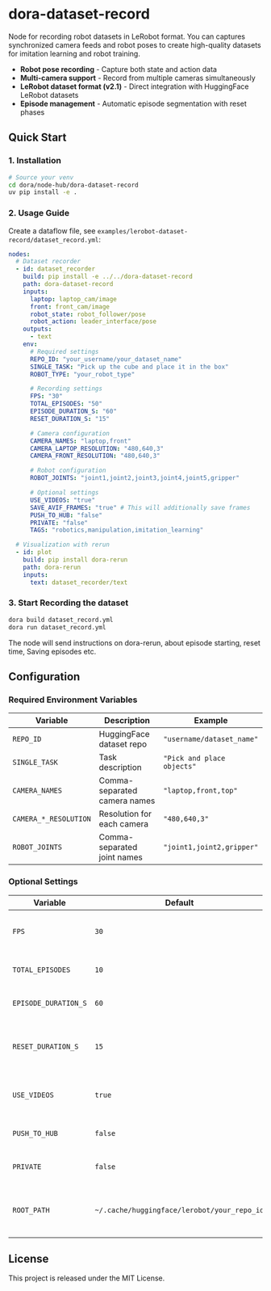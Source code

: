 # dora-dataset-record

Node for recording robot datasets in LeRobot format. You can captures synchronized camera feeds and robot poses to create high-quality datasets for imitation learning and robot training.

- **Robot pose recording** - Capture both state and action data
- **Multi-camera support** - Record from multiple cameras simultaneously
- **LeRobot dataset format (v2.1)** - Direct integration with HuggingFace LeRobot datasets
- **Episode management** - Automatic episode segmentation with reset phases

## Quick Start

### 1. Installation

```bash
# Source your venv
cd dora/node-hub/dora-dataset-record
uv pip install -e .
```

### 2. Usage Guide

Create a dataflow file, see `examples/lerobot-dataset-record/dataset_record.yml`:

```yaml
nodes:
  # Dataset recorder
  - id: dataset_recorder
    build: pip install -e ../../dora-dataset-record
    path: dora-dataset-record
    inputs:
      laptop: laptop_cam/image
      front: front_cam/image
      robot_state: robot_follower/pose
      robot_action: leader_interface/pose
    outputs:
      - text
    env:
      # Required settings
      REPO_ID: "your_username/your_dataset_name"
      SINGLE_TASK: "Pick up the cube and place it in the box"
      ROBOT_TYPE: "your_robot_type"

      # Recording settings
      FPS: "30"
      TOTAL_EPISODES: "50"
      EPISODE_DURATION_S: "60"
      RESET_DURATION_S: "15"

      # Camera configuration
      CAMERA_NAMES: "laptop,front"
      CAMERA_LAPTOP_RESOLUTION: "480,640,3"
      CAMERA_FRONT_RESOLUTION: "480,640,3"

      # Robot configuration
      ROBOT_JOINTS: "joint1,joint2,joint3,joint4,joint5,gripper"

      # Optional settings
      USE_VIDEOS: "true"
      SAVE_AVIF_FRAMES: "true" # This will additionally save frames
      PUSH_TO_HUB: "false"
      PRIVATE: "false"
      TAGS: "robotics,manipulation,imitation_learning"

  # Visualization with rerun
  - id: plot
    build: pip install dora-rerun
    path: dora-rerun
    inputs:
      text: dataset_recorder/text
```

### 3. Start Recording the dataset

```bash
dora build dataset_record.yml
dora run dataset_record.yml
```

The node will send instructions on dora-rerun, about episode starting, reset time, Saving episodes etc.

## Configuration

### Required Environment Variables

| Variable              | Description                  | Example                    |
| --------------------- | ---------------------------- | -------------------------- |
| `REPO_ID`             | HuggingFace dataset repo     | `"username/dataset_name"`  |
| `SINGLE_TASK`         | Task description             | `"Pick and place objects"` |
| `CAMERA_NAMES`        | Comma-separated camera names | `"laptop,front,top"`       |
| `CAMERA_*_RESOLUTION` | Resolution for each camera   | `"480,640,3"`              |
| `ROBOT_JOINTS`        | Comma-separated joint names  | `"joint1,joint2,gripper"`  |

### Optional Settings

| Variable             | Default                                     | Description                                           |
| -------------------- | ------------------------------------------- | ----------------------------------------------------- |
| `FPS`                | `30`                                        | Recording frame rate (match camera fps)               |
| `TOTAL_EPISODES`     | `10`                                        | Number of episodes to record                          |
| `EPISODE_DURATION_S` | `60`                                        | Episode length in seconds                             |
| `RESET_DURATION_S`   | `15`                                        | Break between episodes to reset the environment       |
| `USE_VIDEOS`         | `true`                                      | Encode as MP4 videos, else saves images               |
| `PUSH_TO_HUB`        | `false`                                     | Upload to HuggingFace Hub                             |
| `PRIVATE`            | `false`                                     | Make dataset private                                  |
| `ROOT_PATH`          | `~/.cache/huggingface/lerobot/your_repo_id` | Local storage path where you want to save the dataset |

## License

This project is released under the MIT License.
